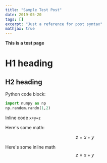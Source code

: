 ```yaml
---
title: "Sample Test Post"
date: 2019-05-20
tags: []
excerpt: "Just a reference for post syntax"
mathjax: true
---
```


**This is a test page**


# H1 heading

## H2 heading

Python code block:
```python
import numpy as np
np.random.randn(1,2)
```

Inline code `x+y=z`

Here's some math:

$$z=x+y$$

Here's some inline math $$z=x+y$$
